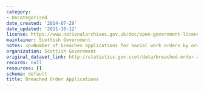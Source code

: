 ```yaml
---
category:
- Uncategorised
date_created: '2014-07-29'
date_updated: '2021-10-12'
license: https://www.nationalarchives.gov.uk/doc/open-government-licence/version/3/
maintainer: Scottish Government
notes: <p>Number of breaches applications for social work orders by order type.</p>
organization: Scottish Government
original_dataset_link: http://statistics.gov.scot/data/breached-order-applications
records: null
resources: []
schema: default
title: Breached Order Applications
---
```

